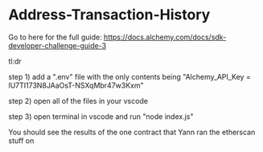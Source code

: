 # Address-Transaction-History

Go to here for the full guide: https://docs.alchemy.com/docs/sdk-developer-challenge-guide-3

tl:dr

step 1) add a ".env" file with the only contents being "Alchemy_API_Key = lU7TI173N8JAaOsT-NSXqMbr47w3Kxm"

step 2) open all of the files in your vscode

step 3) open terminal in vscode and run "node index.js"

You should see the results of the one contract that Yann ran the etherscan stuff on

